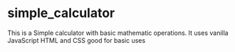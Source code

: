 # simple_calculator
This is a Simple calculator with basic mathematic operations. It uses vanilla JavaScript HTML and CSS good for basic uses
